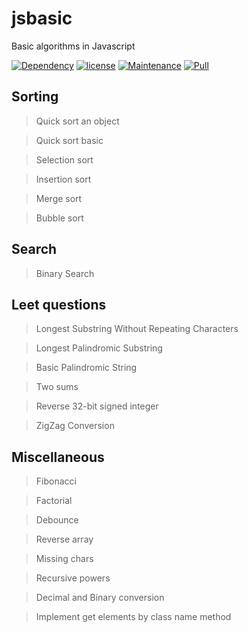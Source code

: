 # jsbasic
Basic algorithms in Javascript

[![Dependency](https://img.shields.io/badge/dependencies-up%20to%20date-green.svg)](https://github.com/lifengli/uiserver)
[![license](https://img.shields.io/badge/license-MIT-blue.svg)](https://github.com/lifengli/uiserver)
[![Maintenance](https://img.shields.io/badge/maintained-yes-orange.svg)](https://github.com/lifengli/uiserver)
[![Pull](https://img.shields.io/badge/pull%20request-welcome-ff69b4.svg)](https://github.com/lifengli/uiserver)

## Sorting
> Quick sort an object

> Quick sort basic

> Selection sort

> Insertion sort

> Merge sort

> Bubble sort

## Search
> Binary Search

## Leet questions
> Longest Substring Without Repeating Characters

> Longest Palindromic Substring

> Basic Palindromic String

> Two sums

> Reverse 32-bit signed integer

> ZigZag Conversion

## Miscellaneous
> Fibonacci

> Factorial

> Debounce

> Reverse array

> Missing chars

> Recursive powers

> Decimal and Binary conversion

> Implement get elements by class name method
